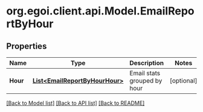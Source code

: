 
# org.egoi.client.api.Model.EmailReportByHour

## Properties

Name | Type | Description | Notes
------------ | ------------- | ------------- | -------------
**Hour** | [**List&lt;EmailReportByHourHour&gt;**](EmailReportByHourHour.md) | Email stats grouped by hour | [optional] 

[[Back to Model list]](../README.md#documentation-for-models)
[[Back to API list]](../README.md#documentation-for-api-endpoints)
[[Back to README]](../README.md)

